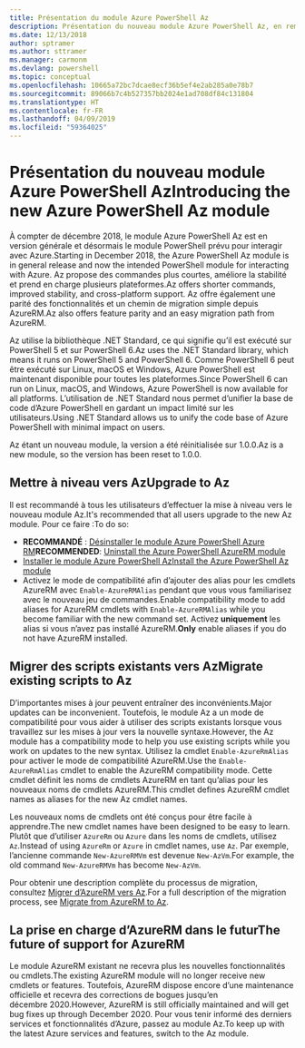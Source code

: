 ```yaml
---
title: Présentation du module Azure PowerShell Az
description: Présentation du nouveau module Azure PowerShell Az, en remplacement du module AzureRM.
ms.date: 12/13/2018
author: sptramer
ms.author: sttramer
ms.manager: carmonm
ms.devlang: powershell
ms.topic: conceptual
ms.openlocfilehash: 10665a72bc7dcae8ecf36b5ef4e2ab285a0e78b7
ms.sourcegitcommit: 89066b7c4b527357bb2024e1ad708df84c131804
ms.translationtype: HT
ms.contentlocale: fr-FR
ms.lasthandoff: 04/09/2019
ms.locfileid: "59364025"
---
```

# <a name="introducing-the-new-azure-powershell-az-module"></a><span data-ttu-id="cd791-103">Présentation du nouveau module Azure PowerShell Az</span><span class="sxs-lookup"><span data-stu-id="cd791-103">Introducing the new Azure PowerShell Az module</span></span>

<span data-ttu-id="cd791-104">À compter de décembre 2018, le module Azure PowerShell Az est en version générale et désormais le module PowerShell prévu pour interagir avec Azure.</span><span class="sxs-lookup"><span data-stu-id="cd791-104">Starting in December 2018, the Azure PowerShell Az module is in general release and now the intended PowerShell module for interacting with Azure.</span></span> <span data-ttu-id="cd791-105">Az propose des commandes plus courtes, améliore la stabilité et prend en charge plusieurs plateformes.</span><span class="sxs-lookup"><span data-stu-id="cd791-105">Az offers shorter commands, improved stability, and cross-platform support.</span></span> <span data-ttu-id="cd791-106">Az offre également une parité des fonctionnalités et un chemin de migration simple depuis AzureRM.</span><span class="sxs-lookup"><span data-stu-id="cd791-106">Az also offers feature parity and an easy migration path from AzureRM.</span></span>

<span data-ttu-id="cd791-107">Az utilise la bibliothèque .NET Standard, ce qui signifie qu’il est exécuté sur PowerShell 5 et sur PowerShell 6.</span><span class="sxs-lookup"><span data-stu-id="cd791-107">Az uses the .NET Standard library, which means it runs on PowerShell 5 and PowerShell 6.</span></span>
<span data-ttu-id="cd791-108">Comme PowerShell 6 peut être exécuté sur Linux, macOS et Windows, Azure PowerShell est maintenant disponible pour toutes les plateformes.</span><span class="sxs-lookup"><span data-stu-id="cd791-108">Since PowerShell 6 can run on Linux, macOS, and Windows, Azure PowerShell is now available for all platforms.</span></span>
<span data-ttu-id="cd791-109">L’utilisation de .NET Standard nous permet d’unifier la base de code d’Azure PowerShell en gardant un impact limité sur les utilisateurs.</span><span class="sxs-lookup"><span data-stu-id="cd791-109">Using .NET Standard allows us to unify the code base of Azure PowerShell with minimal impact on users.</span></span>

<span data-ttu-id="cd791-110">Az étant un nouveau module, la version a été réinitialisée sur 1.0.0.</span><span class="sxs-lookup"><span data-stu-id="cd791-110">Az is a new module, so the version has been reset to 1.0.0.</span></span>

## <a name="upgrade-to-az"></a><span data-ttu-id="cd791-111">Mettre à niveau vers Az</span><span class="sxs-lookup"><span data-stu-id="cd791-111">Upgrade to Az</span></span>

<span data-ttu-id="cd791-112">Il est recommandé à tous les utilisateurs d’effectuer la mise à niveau vers le nouveau module Az.</span><span class="sxs-lookup"><span data-stu-id="cd791-112">It's recommended that all users upgrade to the new Az module.</span></span> <span data-ttu-id="cd791-113">Pour ce faire :</span><span class="sxs-lookup"><span data-stu-id="cd791-113">To do so:</span></span>

* <span data-ttu-id="cd791-114">__RECOMMANDÉ__ : [Désinstaller le module Azure PowerShell Azure RM](/powershell/azure/uninstall-az-ps#uninstall-the-azurerm-module)</span><span class="sxs-lookup"><span data-stu-id="cd791-114">__RECOMMENDED__: [Uninstall the Azure PowerShell AzureRM module](/powershell/azure/uninstall-az-ps#uninstall-the-azurerm-module)</span></span>
* [<span data-ttu-id="cd791-115">Installer le module Azure PowerShell Az</span><span class="sxs-lookup"><span data-stu-id="cd791-115">Install the Azure PowerShell Az module</span></span>](/powershell/azure/install-az-ps)
* <span data-ttu-id="cd791-116">Activez le mode de compatibilité afin d’ajouter des alias pour les cmdlets AzureRM avec `Enable-AzureRMAlias` pendant que vous vous familiarisez avec le nouveau jeu de commandes.</span><span class="sxs-lookup"><span data-stu-id="cd791-116">Enable compatibility mode to add aliases for AzureRM cmdlets with `Enable-AzureRMAlias` while you become familiar with the new command set.</span></span> <span data-ttu-id="cd791-117">Activez __uniquement__ les alias si vous n’avez pas installé AzureRM.</span><span class="sxs-lookup"><span data-stu-id="cd791-117">__Only__ enable aliases if you do not have AzureRM installed.</span></span>

## <a name="migrate-existing-scripts-to-az"></a><span data-ttu-id="cd791-118">Migrer des scripts existants vers Az</span><span class="sxs-lookup"><span data-stu-id="cd791-118">Migrate existing scripts to Az</span></span>

<span data-ttu-id="cd791-119">D’importantes mises à jour peuvent entraîner des inconvénients.</span><span class="sxs-lookup"><span data-stu-id="cd791-119">Major updates can be inconvenient.</span></span> <span data-ttu-id="cd791-120">Toutefois, le module Az a un mode de compatibilité pour vous aider à utiliser des scripts existants lorsque vous travaillez sur les mises à jour vers la nouvelle syntaxe.</span><span class="sxs-lookup"><span data-stu-id="cd791-120">However, the Az module has a compatibility mode to help you use existing scripts while you work on updates to the new syntax.</span></span> <span data-ttu-id="cd791-121">Utilisez la cmdlet `Enable-AzureRmAlias` pour activer le mode de compatibilité AzureRM.</span><span class="sxs-lookup"><span data-stu-id="cd791-121">Use the `Enable-AzureRmAlias` cmdlet to enable the AzureRM compatibility mode.</span></span> <span data-ttu-id="cd791-122">Cette cmdlet définit les noms de cmdlets AzureRM en tant qu’alias pour les nouveaux noms de cmdlets AzureRM.</span><span class="sxs-lookup"><span data-stu-id="cd791-122">This cmdlet defines AzureRM cmdlet names as aliases for the new Az cmdlet names.</span></span>

<span data-ttu-id="cd791-123">Les nouveaux noms de cmdlets ont été conçus pour être facile à apprendre.</span><span class="sxs-lookup"><span data-stu-id="cd791-123">The new cmdlet names have been designed to be easy to learn.</span></span> <span data-ttu-id="cd791-124">Plutôt que d’utiliser `AzureRm` ou `Azure` dans les noms de cmdlets, utilisez `Az`.</span><span class="sxs-lookup"><span data-stu-id="cd791-124">Instead of using `AzureRm` or `Azure` in cmdlet names, use `Az`.</span></span> <span data-ttu-id="cd791-125">Par exemple, l’ancienne commande `New-AzureRMVm` est devenue `New-AzVm`.</span><span class="sxs-lookup"><span data-stu-id="cd791-125">For example, the old command `New-AzureRMVm` has become `New-AzVm`.</span></span>

<span data-ttu-id="cd791-126">Pour obtenir une description complète du processus de migration, consultez [Migrer d’AzureRM vers Az](migrate-from-azurerm-to-az.md).</span><span class="sxs-lookup"><span data-stu-id="cd791-126">For a full description of the migration process, see [Migrate from AzureRM to Az](migrate-from-azurerm-to-az.md).</span></span>

## <a name="the-future-of-support-for-azurerm"></a><span data-ttu-id="cd791-127">La prise en charge d’AzureRM dans le futur</span><span class="sxs-lookup"><span data-stu-id="cd791-127">The future of support for AzureRM</span></span>

<span data-ttu-id="cd791-128">Le module AzureRM existant ne recevra plus les nouvelles fonctionnalités ou cmdlets.</span><span class="sxs-lookup"><span data-stu-id="cd791-128">The existing AzureRM module will no longer receive new cmdlets or features.</span></span> <span data-ttu-id="cd791-129">Toutefois, AzureRM dispose encore d’une maintenance officielle et recevra des corrections de bogues jusqu’en décembre 2020.</span><span class="sxs-lookup"><span data-stu-id="cd791-129">However, AzureRM is still officially maintained and will get bug fixes up through December 2020.</span></span> <span data-ttu-id="cd791-130">Pour vous tenir informé des derniers services et fonctionnalités d’Azure, passez au module Az.</span><span class="sxs-lookup"><span data-stu-id="cd791-130">To keep up with the latest Azure services and features, switch to the Az module.</span></span>
